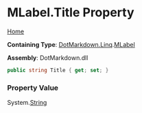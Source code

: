 # MLabel\.Title Property

[Home](../../../../README.md)

**Containing Type**: [DotMarkdown.Linq](../../README.md)\.[MLabel](../README.md)

**Assembly**: DotMarkdown\.dll

```csharp
public string Title { get; set; }
```

### Property Value

System\.[String](https://docs.microsoft.com/en-us/dotnet/api/system.string)

